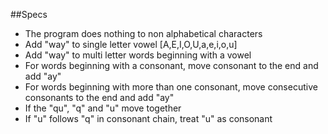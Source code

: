 ##Specs
- The program does nothing to non alphabetical characters
- Add "way" to single letter vowel [A,E,I,O,U,a,e,i,o,u]
- Add "way" to multi letter words beginning with a vowel
- For words beginning with a consonant, move consonant to the end and add "ay"
- For words beginning with more than one consonant, move consecutive consonants to the end and add "ay"
- If the "qu", "q" and "u" move together
- If "u" follows "q" in consonant chain, treat "u" as consonant

